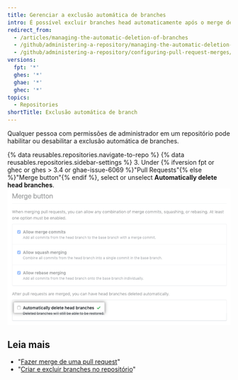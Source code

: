 ```yaml
---
title: Gerenciar a exclusão automática de branches
intro: É possível excluir branches head automaticamente após o merge de pull requests no repositório.
redirect_from:
  - /articles/managing-the-automatic-deletion-of-branches
  - /github/administering-a-repository/managing-the-automatic-deletion-of-branches
  - /github/administering-a-repository/configuring-pull-request-merges/managing-the-automatic-deletion-of-branches
versions:
  fpt: '*'
  ghes: '*'
  ghae: '*'
  ghec: '*'
topics:
  - Repositories
shortTitle: Exclusão automática de branch
---
```


Qualquer pessoa com permissões de administrador em um repositório pode habilitar ou desabilitar a exclusão automática de branches.

{% data reusables.repositories.navigate-to-repo %}
{% data reusables.repositories.sidebar-settings %}
3. Under {% ifversion fpt or ghec or ghes > 3.4 or ghae-issue-6069 %}"Pull Requests"{% else %}"Merge button"{% endif %}, select or unselect **Automatically delete head branches**. ![Caixa de seleção para habilitar ou desabilitar a exclusão automática de branches](/assets/images/help/repository/automatically-delete-branches.png)

## Leia mais
- "[Fazer merge de uma pull request](/pull-requests/collaborating-with-pull-requests/incorporating-changes-from-a-pull-request/merging-a-pull-request)"
- "[Criar e excluir branches no repositório](/articles/creating-and-deleting-branches-within-your-repository)"
